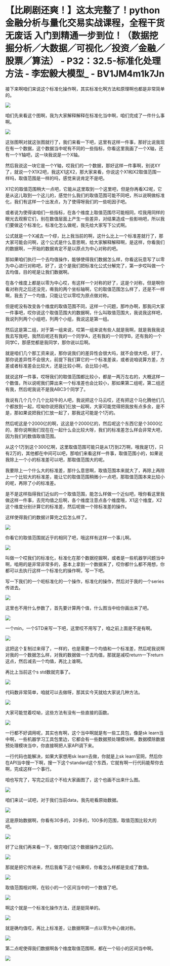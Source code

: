 # 【比刷剧还爽！】这太完整了！python金融分析与量化交易实战课程，全程干货无废话 入门到精通一步到位！（数据挖掘分析／大数据／可视化／投资／金融／股票／算法） - P32：32.5-标准化处理方法 - 李宏毅大模型_ - BV1JM4m1k7Jn

接下来啊咱们来说这个标准化操作啊，其实标准化啊方法和原理啊也都是非常简单的。

![](img/3bafde627d18561d64cfc6124946fa8e_1.png)

咱们先来看这个图啊，我为大家解释解释在标准化当中啊，咱们完成了一件什么事啊。

![](img/3bafde627d18561d64cfc6124946fa8e_3.png)

这张图啊对就这张图就行了，我们来看一下吧，这里有这样一件事，那好比说我现在有一个数据，这个数据当中呢有不同的一些指标，你看这里我画了一个X轴，还有一个Y轴吧，这一块我说是一个X轴。

然后我说这一块它是一个Y轴，哎我们的一个数据，那好这样一件事啊，别说XY了，就说一个X1X2吧，我这X1这X2，那大家来看，你说这个X1和X2取值范围一样吗，取值范围是一样的吗，感觉来说肯定不是吧。

X1它的取值范围稍大一点吧，它能从这里取到一个这里吧，但是你再看X2呢，它是从这儿取到一个这儿的，感觉什么我们的取值范围可能不同吧，所以说啊做标准化，我们有这样一个出发点，为了使得呀我们的一些呃因子吧。

或者说为使得诶咱们一些指标，在各个维度上取值范围尽可能相同，哎我用同样的眼光去观察它们，别在数值层面上产生一些差异，对结果造成一些影响吧，所以我们要做这个标准化，标准化怎么做呢，我先给大家写下公式啊。

公式就是一个X减去一个缪，比上我当前的啊，这什么比上一个标准差就行了，那大家可能会问啊，这个公式是什么意思啊，给大家解释解释啊，是这样，你看我们的数据啊，一开始的数据肯定不是以原点为中心对称的吧。

那如果咱们执行一个去均值操作，能够使得我们数据怎么样，你看这玩意写了以零为中心进行对称吧，好了，这个是我们把标准化公式分解完了，第一步哎叫做一个去均值，目的呢是让我们数据啊。

在各个维度上都是以零为中心哎，有这样一个对称的好了，这是个对称，但是啊你看对称完之后还没完，嘶我的两个坐标轴啊，它的取值范围怎么样了，还是不一样啊，我去了一个均值，只能让它以零哎为原点做对称。

但是呢没有改变各个维度的取值范围不同，这样一个问题，那咋办啊，那我问大家一件事吧，哎你说这个取值范围大的数据啊，什么叫取值范围大，我说我这样吧，我说列列两个小组吧，列两个小组，我说这是第一组。

然后这是第二组，对于第一组来说，哎第一组来说有些人就是我啊，就是我我我说我去写我吧，我然后呢还有我的一个同学A，还有我的一个同学B，还有我的一个同学C，那感觉都是我同学，那你说以后啊。

就是咱们几个那工资来说，那你说我们的差异性会很大吗，就不会很大吧，好了，那你说差异性不会很大，前提下我们算它的一个标准差诶，或者说咱说算方差，方差或者标准差会比较大，还是比较小啊，会比较小吧。

就说这样一件事，哎呀我们的取值范围都比较小，都是一两万左右的，大概这样一个数值，所以说呢我们算出来一个标准差也会比较小，那如果第二组呢，第二组还有我，然后呢我说不是我ABC3个同学了。

我说有几个几个几个比较牛的人吧，我说把这个马云哎，还有把这个马化腾他们几个都放到一起，哎呦你说把我们仨放一起啊，大家可能觉得把我放有点多余，是不是，那如果说把我们仨放一起了，那我这可能是个1万的。

然后呢这是个2000亿的啊，这这是个2000亿的，然后呢这个东西它是个3000亿的，那你说啊我们现在在一起什么会比较大呀，我们的标准差怎么样会非常大吧，因为我们的数值取值范围。

从这个1万到这个300亿啊，这里取值范围可能只是从1万到2万啊，哦我是1万，只有2万的，其他都在中间可以吧，那咱们来看这样一件事，取值范围小的，如果说我除上一个小的标准差可以吧，那取值范围大的呢。

我要除上一个什么大的标准差，那什么意思啊，取值范围本来就大了，再除上再除上一个比较大的标准差，能让它的取值范围稍微小一点吧，那取值范围本来比较小的呢，再除了小的标准差。

是不是这样指得我们近似的一个取值范围，能怎么样做一个近似吧，哦你看这里我做这样一件事，去完均值之后啊，各个维度注意点各个维度哦，X1这个维度，X2这个维度分别计算它的标准差，然后呢做一个除标准差的操作。

这样使得我们的数据计算完之后怎么样了。

![](img/3bafde627d18561d64cfc6124946fa8e_5.png)

你看它的取值范围就近乎的相同了吧，哦这样有这样一个事儿啊。

![](img/3bafde627d18561d64cfc6124946fa8e_7.png)

叫做一个哎我们的标准化，标准化在那个数据挖掘啊，或者是一些机器学问题当中啊，咱用的是非常非常多的，基本上拿到一个数据来了，哎你都什么都不用想，你都可以去执行这样一个标准化的操作啊，写一下吧。

写一下我们的一个呃标准化的一个操作，标准化的操作，然后对于我的一个series传进去。

![](img/3bafde627d18561d64cfc6124946fa8e_9.png)

这里也不用什么参数了，首先要计算两个值，什么图当中给你画出来了吧。

![](img/3bafde627d18561d64cfc6124946fa8e_11.png)

一个min，一个STD来写一下吧，这里哎不用写了，咱之前上面是不是有啊。

![](img/3bafde627d18561d64cfc6124946fa8e_13.png)

这把这个复制过来得了，一样的，也是需要一个均值和一个标准差，然后呢我说啊对我的一个数据怎么样，对我的数据做一个去均值，那就是减哎return一下return这点，然后减去一个均值，再比上谁啊。

再比上当前这个s std数就完事了。

![](img/3bafde627d18561d64cfc6124946fa8e_15.png)

代码数非常简单，咱就可以去做呀，那其实今天就给大家说几种方法。

![](img/3bafde627d18561d64cfc6124946fa8e_17.png)

大家可能觉着哎呦，这些方法有没有一些直接的函数。

![](img/3bafde627d18561d64cfc6124946fa8e_19.png)

一行都不好调用呢，其实也有啊，这个当中啊就是有一些工具包，像是sk learn当中啊，一些机器学习工具包里边，它都会有一些数据预处理模块啊，数据模除数据预处理模块当中，你直接啊把人家API调下来。

一行代码也能解决，如果大家想用sk learn去做，你就是上sk learn官网，然后你在API当中搜一下啊，搜一下这个standard这个东西，它就有啊一行代码能帮你去啊，完成这样一个事行。

咱也写完了，写完之后这个不给大家画图了，这个也画不出来什么图。

![](img/3bafde627d18561d64cfc6124946fa8e_21.png)

咱们来试一试吧，对于我们当前data，我先呃看原始数据。

![](img/3bafde627d18561d64cfc6124946fa8e_23.png)

这是原始数据啊，你看有30多的，20多的，100多的范围，取值范围比较大的吧。

![](img/3bafde627d18561d64cfc6124946fa8e_25.png)

好了让我们再来看一下，做完咱们这个数据操作之后的。

![](img/3bafde627d18561d64cfc6124946fa8e_27.png)

那就是把它传进来，然后我看下这个结果呗，你看怎么样都是变成了数值。

![](img/3bafde627d18561d64cfc6124946fa8e_29.png)

取值范围相对啊，在较小的一个区间当中的一个数值了吧。

![](img/3bafde627d18561d64cfc6124946fa8e_31.png)

啊这个就是一个标准化操作方法，还是挺简单的。

![](img/3bafde627d18561d64cfc6124946fa8e_33.png)

就是确均值哎，再比上标准差，让数据啊第一点以零为中心做对称。

![](img/3bafde627d18561d64cfc6124946fa8e_35.png)

第二点呢使得我们数据啊各个维度取值范围啊，都在一个较小的区间当中啊。

![](img/3bafde627d18561d64cfc6124946fa8e_37.png)